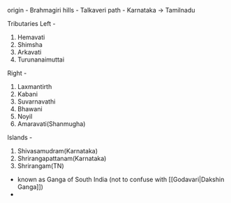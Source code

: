 origin - Brahmagiri hills  - Talkaveri
path - Karnataka  -> Tamilnadu

Tributaries
Left - 
1. Hemavati
2. Shimsha
3. Arkavati
4. Turunanaimuttai

Right -
1. Laxmantirth
2. Kabani
3. Suvarnavathi
4. Bhawani
5. Noyil
6. Amaravati(Shanmugha)

Islands - 
1. Shivasamudram(Karnataka)
2. Shrirangapattanam(Karnataka)
3. Shrirangam(TN)

- known as Ganga of South India (not to confuse with [[Godavari|Dakshin Ganga]])
- 